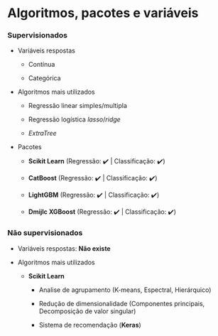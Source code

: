 # Algoritmos, pacotes e variáveis

### Supervisionados

* Variáveis respostas

  * Contínua

  * Categórica

* Algoritmos mais utilizados

  * Regressão linear simples/multipla

  * Regressão logística _lasso_/_ridge_

  * _ExtraTree_

* Pacotes

  * **Scikit Learn** (Regressão: ✔️ | Classificação: ✔️)

  * **CatBoost** (Regressão: ✔️ | Classificação: ✔️)

  * **LightGBM** (Regressão: ✔️ | Classificação: ✔️)

  * **Dmijlc XGBoost** (Regressão: ✔️ | Classificação: ✔️)

### Não supervisionados

* Variáveis respostas: **Não existe**

* Algoritmos mais utilizados

  * **Scikit Learn**

    * Analise de agrupamento (K-means, Espectral, Hierárquico)

    * Redução de dimensionalidade (Componentes principais, Decomposição de valor singular)

    * Sistema de recomendação (**Keras**)
